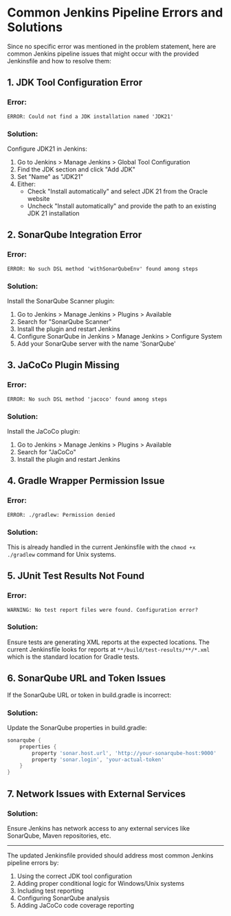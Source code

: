 # Common Jenkins Pipeline Errors and Solutions

Since no specific error was mentioned in the problem statement, here are common Jenkins pipeline issues that might occur with the provided Jenkinsfile and how to resolve them:

## 1. JDK Tool Configuration Error

### Error:
```
ERROR: Could not find a JDK installation named 'JDK21'
```

### Solution:
Configure JDK21 in Jenkins:
1. Go to Jenkins > Manage Jenkins > Global Tool Configuration
2. Find the JDK section and click "Add JDK"
3. Set "Name" as "JDK21"
4. Either:
   - Check "Install automatically" and select JDK 21 from the Oracle website
   - Uncheck "Install automatically" and provide the path to an existing JDK 21 installation

## 2. SonarQube Integration Error

### Error:
```
ERROR: No such DSL method 'withSonarQubeEnv' found among steps
```

### Solution:
Install the SonarQube Scanner plugin:
1. Go to Jenkins > Manage Jenkins > Plugins > Available
2. Search for "SonarQube Scanner"
3. Install the plugin and restart Jenkins
4. Configure SonarQube in Jenkins > Manage Jenkins > Configure System
5. Add your SonarQube server with the name 'SonarQube'

## 3. JaCoCo Plugin Missing

### Error:
```
ERROR: No such DSL method 'jacoco' found among steps
```

### Solution:
Install the JaCoCo plugin:
1. Go to Jenkins > Manage Jenkins > Plugins > Available
2. Search for "JaCoCo"
3. Install the plugin and restart Jenkins

## 4. Gradle Wrapper Permission Issue

### Error:
```
ERROR: ./gradlew: Permission denied
```

### Solution:
This is already handled in the current Jenkinsfile with the `chmod +x ./gradlew` command for Unix systems.

## 5. JUnit Test Results Not Found

### Error:
```
WARNING: No test report files were found. Configuration error?
```

### Solution:
Ensure tests are generating XML reports at the expected locations. The current Jenkinsfile looks for reports at `**/build/test-results/**/*.xml` which is the standard location for Gradle tests.

## 6. SonarQube URL and Token Issues

If the SonarQube URL or token in build.gradle is incorrect:

### Solution:
Update the SonarQube properties in build.gradle:
```gradle
sonarqube {
    properties {
        property 'sonar.host.url', 'http://your-sonarqube-host:9000'
        property 'sonar.login', 'your-actual-token'
    }
}
```

## 7. Network Issues with External Services

### Solution:
Ensure Jenkins has network access to any external services like SonarQube, Maven repositories, etc.

---

The updated Jenkinsfile provided should address most common Jenkins pipeline errors by:
1. Using the correct JDK tool configuration
2. Adding proper conditional logic for Windows/Unix systems
3. Including test reporting
4. Configuring SonarQube analysis
5. Adding JaCoCo code coverage reporting